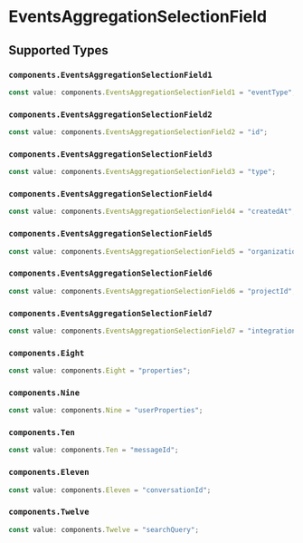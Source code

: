 # EventsAggregationSelectionField


## Supported Types

### `components.EventsAggregationSelectionField1`

```typescript
const value: components.EventsAggregationSelectionField1 = "eventType";
```

### `components.EventsAggregationSelectionField2`

```typescript
const value: components.EventsAggregationSelectionField2 = "id";
```

### `components.EventsAggregationSelectionField3`

```typescript
const value: components.EventsAggregationSelectionField3 = "type";
```

### `components.EventsAggregationSelectionField4`

```typescript
const value: components.EventsAggregationSelectionField4 = "createdAt";
```

### `components.EventsAggregationSelectionField5`

```typescript
const value: components.EventsAggregationSelectionField5 = "organizationId";
```

### `components.EventsAggregationSelectionField6`

```typescript
const value: components.EventsAggregationSelectionField6 = "projectId";
```

### `components.EventsAggregationSelectionField7`

```typescript
const value: components.EventsAggregationSelectionField7 = "integrationId";
```

### `components.Eight`

```typescript
const value: components.Eight = "properties";
```

### `components.Nine`

```typescript
const value: components.Nine = "userProperties";
```

### `components.Ten`

```typescript
const value: components.Ten = "messageId";
```

### `components.Eleven`

```typescript
const value: components.Eleven = "conversationId";
```

### `components.Twelve`

```typescript
const value: components.Twelve = "searchQuery";
```

